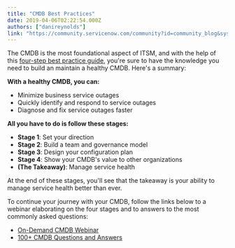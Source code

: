 ```yaml
---
title: "CMDB Best Practices"
date: 2019-04-06T02:22:54.000Z
authors: ["danireynolds"]
link: "https://community.servicenow.com/community?id=community_blog&sys_id=5690284fdbec73045ed4a851ca961974"
---
```

<p>The CMDB is the most foundational aspect of ITSM, and with the help of this <a href="https://www.servicenow.com/content/dam/servicenow-assets/public/en-us/doc-type/bp/plan-for-successful-cmdb.pdf" rel="nofollow">four-step best practice guide</a>, you&#39;re sure to have the knowledge you need to build an maintain a healthy CMDB. Here&#39;s a summary:</p>
<p><strong>With a healthy CMDB, you can:</strong></p>
<ul><li>Minimize business service outages</li><li>Quickly identify and respond to service outages</li><li>Diagnose and fix service outages faster</li></ul>
<p><strong>All you have to do is follow these stages:</strong></p>
<ul><li><strong>Stage 1</strong>: Set your direction</li><li><strong>Stage 2</strong>: Build a team and governance model</li><li><strong>Stage 3</strong>: Design your configuration plan</li><li><strong>Stage 4</strong>: Show your CMDB&#39;s value to other organizations </li><li><strong>(The Takeaway)</strong>: Manage service health</li></ul>
<p>At the end of these stages, you&#39;ll see that the takeaway is your ability to manage service health better than ever. </p>
<p>To continue your journey with your CMDB, follow the links below to a webinar elaborating on the four stages and to answers to the most commonly asked questions:</p>
<ul><li><a href="https://gateway.on24.com/wcc/gateway/servicenow/1237365/1901198/how-a-healthy-cmdb-helps-you-deliver-great-service-quality" rel="nofollow">On-Demand CMDB Webinar</a></li><li><a href="https://community.servicenow.com/community?id&#61;community_article&amp;sys_id&#61;37d6447adb1f670011762183ca961996&amp;cid&#61;e:smkc:cmdbcampaign:misc:ams&amp;elqTrackId&#61;c3360eb495ec46af8ec3caf888d97b53&amp;elq&#61;a1b465c937604f92850cce6801ab926a&amp;elqaid&#61;31277&amp;elqat&#61;1&amp;elqCampaignId&#61;" rel="nofollow">100&#43; CMDB Questions and Answers</a></li></ul>